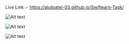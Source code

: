Live Link :- https://atulpatel-03.github.io/Swiflearn-Task/

![Alt text]("swiflearn-task1.png")

![Alt text]("swiflearn-task2.png")

![Alt text]("swiflearn-task3.png")
